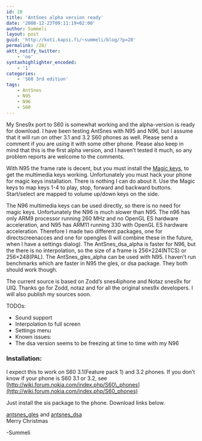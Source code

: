 ```yaml
---
id: 28
title: 'AntSnes alpha version ready'
date: '2008-12-23T09:11:19+02:00'
author: Summeli
layout: post
guid: 'http://koti.kapsi.fi/~summeli/blog/?p=28'
permalink: /28/
aktt_notify_twitter:
    - 'no'
syntaxhighlighter_encoded:
    - '1'
categories:
    - 'S60 3rd edition'
tags:
    - AntSnes
    - N95
    - N96
    - S60
---
```


My Snes9x port to S60 is somewhat working and the alpha-version is ready for download. I have been testing AntSnes with N95 and N96, but I assume that it will run on other 3.1 and 3.2 S60 phones as well. Please send a comment if you are using it with some other phone. Please also keep in mind that this is the first alpha version, and I haven’t tested it much, so any problem reports are welcome to the comments.

With N95 the frame rate is decent, but you must install the [Magic keys](http://www.symbian-freak.com/downloads/freeware/cat_s60_3rd/descriptions/systools/magic_keys_remap_and_extend_your_keyboard.htm), to get the multimedia keys working. Unfortunately you must hack your phone for magic keys installation. There is nothing I can do about it. Use the Magic keys to map keys 1-4 to play, stop, forward and backward buttons. Start/select are mapped to volume up/down keys on the side.</span>

The N96 multimedia keys can be used directly, so there is no need for magic keys. Unfortunately the N96 is much slower than N95. The n96 has only ARM9 processor running 260 MHz and no OpenGL ES hardware acceleration, and N95 has ARM11 running 330 with OpenGL ES hardware acceleration. Therefore I made two different packages, one for directscreenacces and one for opengles (I will combine these in the future, when I have a settings dialog). The AntSnes\_dsa\_alpha is faster for N96, but the there is no interpolation, so the size of a frame is 256×224(NTCS) or 256×248(PAL). The AntSnes\_gles\_alpha can be used with N95. I haven’t run benchmarks which are faster in N95 the gles, or dsa package. They both should work though.

The current source is based on Zodd’s snes4iphone and Notaz snes9x for UIQ. Thanks go for Zodd, notaz and for all the original snes9x developers. I will also publish my sources soon.  

TODOs:

* Sound support
* Interpolation to full screen
* Settings menu
* Known issues:
* The dsa version seems to be freezing at time to time with my N96

### Installation:

I expect this to work on S60 3.1(Feature pack 1) and 3.2 phones. If you don’t know if your phone is S60 3.1 or 3.2, see [http://wiki.forum.nokia.com/index.php/S60\_phones](http://wiki.forum.nokia.com/index.php/S60_phones)  


Just install the sis package to the phone. Download links below.  


[antsnes\_gles](/jekyll-export//wp-content/uploads/2008/12/antsnes_gles.sis) and [antsnes\_dsa](/jekyll-export/wp-content/uploads/2008/12/antsnes_dsa.sis)  
Merry Christmas  

-Summeli